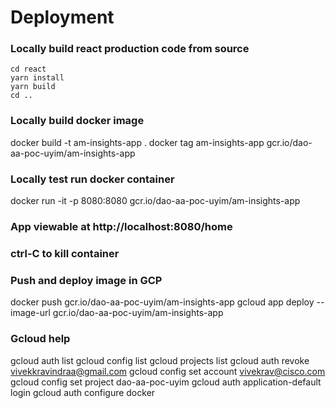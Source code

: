 # Deployment

### Locally build react production code from source
```
cd react
yarn install
yarn build
cd ..
```

### Locally build docker image
docker build -t am-insights-app .
docker tag am-insights-app gcr.io/dao-aa-poc-uyim/am-insights-app

### Locally test run docker container
docker run -it -p 8080:8080 gcr.io/dao-aa-poc-uyim/am-insights-app
### App viewable at http://localhost:8080/home
### ctrl-C to kill container

### Push and deploy image in GCP
docker push gcr.io/dao-aa-poc-uyim/am-insights-app
gcloud app deploy --image-url gcr.io/dao-aa-poc-uyim/am-insights-app

### Gcloud help
gcloud auth list
gcloud config list
gcloud projects list
gcloud auth revoke vivekkravindraa@gmail.com
gcloud config set account vivekrav@cisco.com
gcloud config set project dao-aa-poc-uyim
gcloud auth application-default login
gcloud auth configure docker
